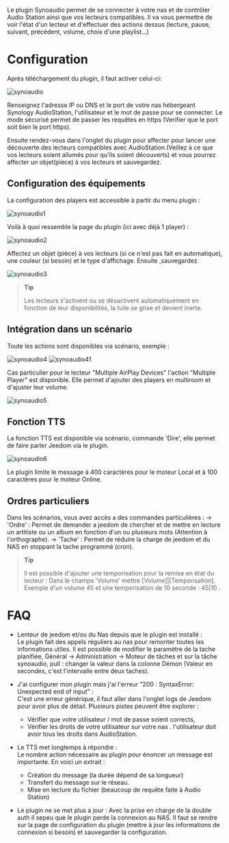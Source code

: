 ﻿Le plugin Synoaudio permet de se connecter à votre nas et de contrôler Audio Station ainsi que vos lecteurs compatibles. Il va vous permettre de voir l'état d'un lecteur et d'effectuer des actions dessus (lecture, pause, suivant, précédent, volume, choix d'une playlist...)


Configuration
=============

Après téléchargement du plugin, il faut activer celui-ci:

![synoaudio](../images/synoaudio.png)

Renseignez l'adresse IP ou DNS et le port de votre nas hébergeant Synology AudioStation, l'utilisateur et le mot de passe pour se connecter. Le mode sécurisé permet de passer les requêtes en https (Verifier que le port soit bien le port https). 

Ensuite rendez-vous dans l'onglet du plugin pour affecter pour lancer une découverte des lecteurs compatibles avec AudioStation.(Veillez à ce que vos lecteurs soient allumés pour qu'ils soient découverts) et vous pourrez affecter un objet(pièce) à vos lecteurs et sauvegardez.

Configuration des équipements
-----------------------------

La configuration des players est accessible à partir du menu plugin : 

![synoaudio1](../images/synoaudio1.png)

Voilà à quoi ressemble la page du plugin (ici avec déjà 1 player) : 

![synoaudio2](../images/synoaudio2.png)

Affectez un objet (pièce) à vos lecteurs (si ce n'est pas fait en automatique), une couleur (si besoin) et le type d'affichage. Ensuite ,sauvegardez.

![synoaudio3](../images/synoaudio3.png)

> **Tip**
>
> Les lecteurs s'activent ou se désactivent automatiquement en fonction de 
> leur disponibilités, la tuile se grise et devient inerte.


Intégration dans un scénario 
----------------------------

Toute les actions sont disponibles via scénario, exemple : 

![synoaudio4](../images/synoaudio4.png)
![synoaudio41](../images/synoaudio41.png)

Cas particulier pour le lecteur "Multiple AirPlay Devices"  l'action "Multiple Player" est disponible. Elle permet d'ajouter des players en multiroom et d'ajuster leur volume.

![synoaudio5](../images/synoaudio5.png)

Fonction TTS
------------

La fonction TTS est disponible via scénario, commande 'Dire', elle permet de faire parler Jeedom via le plugin.

![synoaudio6](../images/synoaudio6.png)

Le plugin limite le message à 400 caractères pour le moteur Local et à 100 caractères pour le moteur Online.

Ordres particuliers
-------------------

Dans les scénarios, vous avez accès a des commandes particulières : 
	-> 'Ordre' : Permet de demander a jeedom de chercher et de mettre en lecture un artitiste ou un album en fonction d'un ou plusieurs mots (Attention à l'orthographe).
	-> 'Tache' : Permet de réduire la charge de jeedom et du NAS en stoppant la tache programmé (cron).
	

> **Tip**
>
> Il est possible d'ajouter une temporisation pour la remise en état du lecteur :
> Dans le champs 'Volume' mettre [Volume]|[Temporisation]. Exemple d'un volume 45 
> et une temporisation de 10 seconde : 45|10 .




FAQ
===

* Lenteur de jeedom et/ou du Nas depuis que le plugin est installé :  
Le plugin fait des appels réguliers au nas pour remonter toutes les informations utiles. Il est possible de modifier le paramètre de la tache planifiée, Général -> Administration -> Moteur de tâches et sur la tâche synoaudio, pull : changer la valeur dans la colonne Démon (Valeur en secondes, c'est l'intervalle entre deux taches).

* J'ai configurer mon plugin mais j'ai l'erreur "200 : SyntaxError: Unexpected end of input" :  
C'est une erreur générique, il faut aller dans l'onglet logs de Jeedom pour avoir plus de détail.
Plusieurs pistes peuvent être explorer :   
	- Vérifier que votre utilisateur / mot de passe soient corrects,
	- Vérifier les droits de votre utilisateur sur votre nas . l'utilisateur doit avoir tous les droits dans AudioStation.
	
* Le TTS met longtemps à répondre :  
Le nombre action nécessaire au plugin pour énoncer un message est importante.
En voici un extrait : 
	- Création du message (la durée dépend de sa longueur)
	- Transfert du message sur le réseau.
	- Mise en lecture du fichier (beaucoup de requête faite à Audio Station)

* Le plugin ne se met plus a jour : 
Avec la prise en charge de la double auth il sepeu que le plugin perde la connexion au NAS. Il faut se rendre sur la page de configuration du plugin (mettre à jour les informations de connexion si besoin) et sauvegarder la configuration. 

